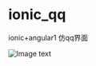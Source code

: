 # ionic_qq
ionic+angular1 仿qq界面

![Image text](https://raw.githubusercontent.com/liuxiaowo/ionic_qq/master/picture/home.png)


